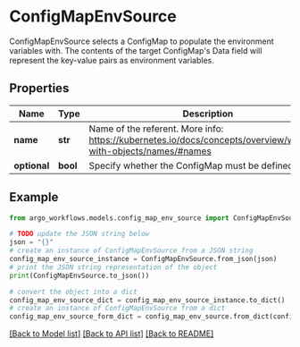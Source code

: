 # ConfigMapEnvSource

ConfigMapEnvSource selects a ConfigMap to populate the environment variables with.  The contents of the target ConfigMap's Data field will represent the key-value pairs as environment variables.

## Properties

Name | Type | Description | Notes
------------ | ------------- | ------------- | -------------
**name** | **str** | Name of the referent. More info: https://kubernetes.io/docs/concepts/overview/working-with-objects/names/#names | [optional] 
**optional** | **bool** | Specify whether the ConfigMap must be defined | [optional] 

## Example

```python
from argo_workflows.models.config_map_env_source import ConfigMapEnvSource

# TODO update the JSON string below
json = "{}"
# create an instance of ConfigMapEnvSource from a JSON string
config_map_env_source_instance = ConfigMapEnvSource.from_json(json)
# print the JSON string representation of the object
print(ConfigMapEnvSource.to_json())

# convert the object into a dict
config_map_env_source_dict = config_map_env_source_instance.to_dict()
# create an instance of ConfigMapEnvSource from a dict
config_map_env_source_form_dict = config_map_env_source.from_dict(config_map_env_source_dict)
```
[[Back to Model list]](../README.md#documentation-for-models) [[Back to API list]](../README.md#documentation-for-api-endpoints) [[Back to README]](../README.md)


